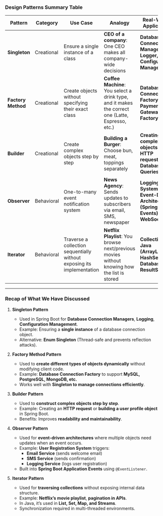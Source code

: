 ### **Design Patterns Summary Table**  

| **Pattern**        | **Category**   | **Use Case** | **Analogy** | **Real-World Application** | **Key Benefits** |
|-------------------|--------------|------------|------------|--------------------------|----------------|
| **Singleton** | Creational | Ensure a single instance of a class | **CEO of a company**: One CEO makes all company-wide decisions | **Database Connection Manager, Logger, Configuration Manager** | Saves memory, avoids redundant instances |
| **Factory Method** | Creational | Create objects without specifying their exact class | **Coffee Machine**: You select a drink type, and it makes the correct one (Latte, Espresso, etc.) | **Database Connection Factory, Payment Gateway Factory** | Encapsulates object creation, flexible instantiation |
| **Builder** | Creational | Create complex objects step by step | **Building a Burger**: Choose bun, meat, toppings separately | **Creating complex objects like HTTP requests, Database Queries** | Step-by-step object creation, readable and scalable |
| **Observer** | Behavioral | One-to-many event notification system | **News Agency**: Sends updates to subscribers via email, SMS, newspaper | **Logging System, Event-Driven Architecture (Spring Boot Events), WebSockets** | Loose coupling, dynamic updates, scalability |
| **Iterator** | Behavioral | Traverse a collection sequentially without exposing its implementation | **Netflix Playlist**: You browse next/previous movies without knowing how the list is stored | **Collections in Java (ArrayList, HashSet), Database ResultSets** | Simplifies data traversal, avoids exposing internal structure |

---

### **Recap of What We Have Discussed**
1. **Singleton Pattern**  
   - Used in Spring Boot for **Database Connection Managers**, **Logging**, **Configuration Management**.  
   - Example: Ensuring a **single instance** of a database connection object.  
   - Alternative: **Enum Singleton** (Thread-safe and prevents reflection attacks).  

2. **Factory Method Pattern**  
   - Used to **create different types of objects dynamically** without modifying client code.  
   - Example: **Database Connection Factory** to support **MySQL, PostgreSQL, MongoDB, etc.**  
   - Works well with **Singleton to manage connections efficiently**.  

3. **Builder Pattern**  
   - Used to **construct complex objects step by step**.  
   - Example: Creating an **HTTP request** or **building a user profile object** in Spring Boot.  
   - Benefits: Improves **readability and maintainability**.  

4. **Observer Pattern**  
   - Used for **event-driven architectures** where multiple objects need updates when an event occurs.  
   - Example: **User Registration System** triggers:
     - **Email Service** (sends welcome email)  
     - **SMS Service** (sends confirmation)  
     - **Logging Service** (logs user registration)  
   - Built into **Spring Boot Application Events** using `@EventListener`.  

5. **Iterator Pattern**  
   - Used for **traversing collections** without exposing internal data structure.  
   - Example: **Netflix’s movie playlist**, **pagination in APIs**.  
   - In Java, it’s used in **List, Set, Map, and Streams**.  
   - Synchronization required in multi-threaded environments.  
